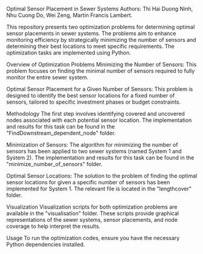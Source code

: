 Optimal Sensor Placement in Sewer Systems
Authors: Thi Hai Duong Ninh, Nhu Cuong Do, Wei Zeng, Martin Francis Lambert.

This repository presents two optimization problems for determining optimal sensor placements in sewer systems. The problems aim to enhance monitoring efficiency by strategically minimizing the number of sensors and determining their best locations to meet specific requirements. The optimization tasks are implemented using Python.

Overview of Optimization Problems
  Minimizing the Number of Sensors:
      This problem focuses on finding the minimal number of sensors required to fully monitor the entire sewer system.

  Optimal Sensor Placement for a Given Number of Sensors:
      This problem is designed to identify the best sensor locations for a fixed number of sensors, tailored to specific investment phases or budget constraints.

Methodology
  The first step involves identifying covered and uncovered nodes associated with each potential sensor location. The implementation and results for this task can be found in the "FindDownstream_dependent_node" folder.

  Minimization of Sensors:
      The algorithm for minimizing the number of sensors has been applied to two sewer systems (named System 1 and System 2). The implementation and results for this task can be found in the "minimize_number_of_sensors" folder.

  Optimal Sensor Locations:
      The solution to the problem of finding the optimal sensor locations for given a specific number of sensors has been implemented for System 1. The relevant file is located in the "lengthcover" folder.

  Visualization
      Visualization scripts for both optimization problems are available in the "visualisation" folder. These scripts provide graphical representations of the sewer systems, sensor placements, and node coverage to help interpret the results.
  
Usage
To run the optimization codes, ensure you have the necessary Python dependencies installed.
